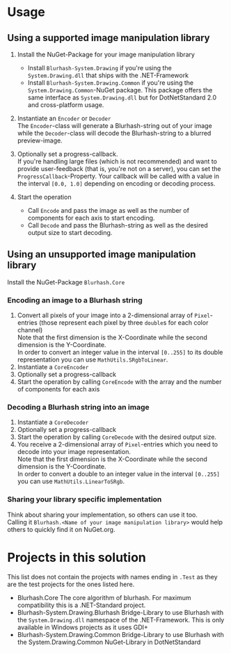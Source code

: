 # Usage

## Using a supported image manipulation library

1) Install the NuGet-Package for your image manipulation library
   - Install `Blurhash-System.Drawing` if you're using the `System.Drawing.dll` that ships with the .NET-Framework
   - Install `Blurhash-System.Drawing.Common` if you're using the `System.Drawing.Common`-NuGet package.
     This package offers the same interface as `System.Drawing.dll` but for DotNetStandard 2.0 and cross-platform usage.

1) Instantiate an `Encoder` or `Decoder` \
   The `Encoder`-class will generate a Blurhash-string out of your image while the `Decoder`-class will decode the Blurhash-string to a blurred preview-image.

1) Optionally set a progress-callback. \
   If you're handling large files (which is not recommended) and want to provide user-feedback (that is, you're not on a server), you can set the `ProgressCallback`-Property.
   Your callback will be called with a value in the interval `[0.0, 1.0]` depending on encoding or decoding process.

1) Start the operation
   - Call `Encode` and pass the image as well as the number of components for each axis to start encoding.
   - Call `Decode` and pass the Blurhash-string as well as the desired output size to start decoding.

## Using an unsupported image manipulation library
Install the NuGet-Package `Blurhash.Core`

### Encoding an image to a Blurhash string

1) Convert all pixels of your image into a 2-dimensional array of `Pixel`-entries (those represent each pixel by three `double`s for each color channel) \
   Note that the first dimension is the X-Coordinate while the second dimension is the Y-Coordinate. \
   In order to convert an integer value in the interval `[0..255]` to its double representation you can use `MathUtils.SRgbToLinear`.
1) Instantiate a `CoreEncoder`
1) Optionally set a progress-callback
1) Start the operation by calling `CoreEncode` with the array and the number of components for each axis

### Decoding a Blurhash string into an image

1) Instantiate a `CoreDecoder`
1) Optionally set a progress-callback
1) Start the operation by calling `CoreDecode` with the desired output size.
1) You receive a 2-dimensional array of `Pixel`-entries which you need to decode into your image representation. \
   Note that the first dimension is the X-Coordinate while the second dimension is the Y-Coordinate. \
   In order to convert a double to an integer value in the interval `[0..255]` you can use `MathUtils.LinearToSRgb`.

### Sharing your library specific implementation

Think about sharing your implementation, so others can use it too. \
Calling it `Blurhash.<Name of your image manipulation library>` would help others to quickly find it on NuGet.org.

# Projects in this solution
This list does not contain the projects with names ending in `.Test` as they are the test projects for the ones listed here.

- Blurhash.Core
  The core algorithm of blurhash. For maximum compatibility this is a .NET-Standard project.
- Blurhash-System.Drawing.Blurhash
  Bridge-Library to use Blurhash with the `System.Drawing.dll` namespace of the .NET-Framework.
  This is only available in Windows projects as it uses GDI+
- Blurhash-System.Drawing.Common
  Bridge-Library to use Blurhash with the System.Drawing.Common NuGet-Library in DotNetStandard
